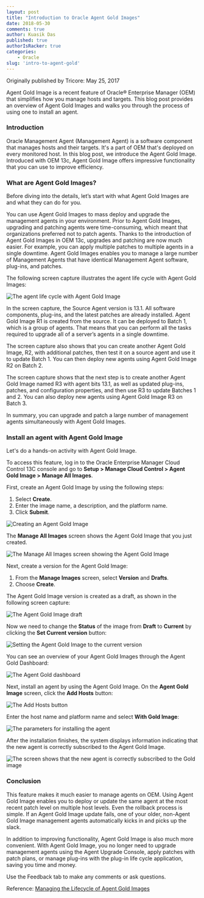 ```yaml
---
layout: post
title: "Introduction to Oracle Agent Gold Images"
date: 2018-05-30
comments: true
author: Kuasik Das
published: true
authorIsRacker: true
categories:
    - Oracle
slug: 'intro-to-agent-gold'   
---
```


Originally published by Tricore: May 25, 2017

Agent Gold Image is a recent feature of Oracle&reg; Enterprise Manager
(OEM) that simplifies how you manage hosts and targets. This blog post
provides an overview of Agent Gold Images and walks you through the process of
using one to install an agent.

<!--more-->

### Introduction

Oracle Management Agent (Management Agent) is a software component that
manages hosts and their targets. It's a part of OEM that's
deployed on every monitored host. In this blog post, we introduce the Agent
Gold Image. Introduced with OEM 13c, Agent Gold Image offers
impressive functionality that you can use to improve efficiency.

### What are Agent Gold Images?

Before diving into the details, let’s start with what Agent Gold Images are and
what they can do for you.

You can use Agent Gold Images to mass deploy and upgrade the management agents
in your environment. Prior to Agent Gold Images, upgrading and patching agents
were time-consuming, which meant that organizations preferred not to patch
agents. Thanks to the introduction of Agent Gold Images in OEM 13c, upgrades
and patching are now much easier. For example, you can apply multiple patches
to multiple agents in a single downtime. Agent Gold Images enables you to
manage a large number of Management Agents that have identical Management Agent
software, plug-ins, and patches.

The following screen capture illustrates the agent life cycle with Agent Gold
Images:

![The agent life cycle with Agent Gold Image](picture1.png)

In the screen capture, the Source Agent version is 13.1. All software
components, plug-ins, and the latest patches are already installed. Agent Gold
Image R1 is created from the source. It can be deployed to Batch 1, which is a
group of agents. That means that you can perform all the tasks required to
upgrade all of a server’s agents in a single downtime.

The screen capture also shows that you can create another Agent Gold Image,
R2, with additional patches, then test it on a source agent and use it to
update Batch 1. You can then deploy new agents using Agent Gold Image R2 on
Batch 2.

The screen capture shows that the next step is to create another Agent Gold
Image named R3 with agent bits 13.1, as well as updated plug-ins, patches, and
configuration properties, and then use R3 to update Batches 1 and 2. You can
also deploy new agents using Agent Gold Image R3 on Batch 3.

In summary, you can upgrade and patch a large number of management agents
simultaneously with Agent Gold Images.

### Install an agent with Agent Gold Image

Let's do a hands-on activity with Agent Gold Image.

To access this feature, log in to the Oracle Enterprise Manager Cloud Control
13C console and go to **Setup > Manage Cloud Control > Agent Gold Image >
Manage All Images**.

First, create an Agent Gold Image by using the following
steps:

1. Select **Create**.
2. Enter the image name, a description, and the platform name.
3. Click **Submit**.

![Creating an Agent Gold Image](picture2.png)

The **Manage All Images** screen shows the Agent Gold Image that you just
created.

![The Manage All Images screen showing the Agent Gold Image](picture3.png)

Next, create a version for the Agent Gold Image:

1. From the **Manage Images** screen, select **Version** and **Drafts**.
2. Choose **Create**.

The Agent Gold Image version is created as a draft, as shown in the following
screen capture:

![The Agent Gold Image draft](picture4.png)

Now we need to change the **Status** of the image from **Draft** to
**Current** by clicking the **Set Current version** button:

![Setting the Agent Gold Image to the current version](set-current.png)

You can see an overview of your Agent Gold Images through the Agent Gold
Dashboard:

![The Agent Gold dashboard](picture5.png)

Next, install an agent by using the Agent Gold Image. On the **Agent
Gold Image** screen, click the **Add Hosts** button:

![The **Add Hosts** button](picture6.png)

Enter the host name and platform name and select **With Gold Image**:

![The parameters for installing the agent](picture7.png)

After the installation finishes, the system displays information indicating
that the new agent is correctly subscribed to the Agent Gold Image.

![The screen shows that the new agent is correctly subscribed to the Gold
image](picture8.png)

### Conclusion

This feature makes it much easier to manage agents on OEM.
Using Agent Gold Image enables you to deploy or update the same agent at the
most recent patch level on multiple host levels. Even the rollback process is
simple. If an Agent Gold Image update fails, one of your older, non-Agent Gold
Image management agents automatically kicks in and picks up the slack.

In addition to improving functionality, Agent Gold Image is also much more
convenient. With Agent Gold Image, you no longer need to upgrade management
agents using the Agent Upgrade Console, apply patches with patch plans, or
manage plug-ins with the plug-in life cycle application, saving you time and
money.

Use the Feedback tab to make any comments or ask questions.

Reference:
[Managing the Lifecycle of Agent Gold Images](https://docs.oracle.com/cd/E63000_01/EMADV/agent_gold_image.htm)
